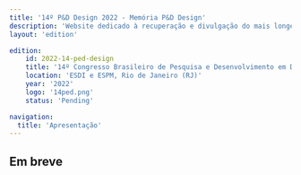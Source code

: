 ```yaml
---
title: '14º P&D Design 2022 - Memória P&D Design'
description: 'Website dedicado à recuperação e divulgação do mais longevo evento científico do campo do design no Brasil.'
layout: 'edition'

edition:
    id: 2022-14-ped-design
    title: '14º Congresso Brasileiro de Pesquisa e Desenvolvimento em Design'
    location: 'ESDI e ESPM, Rio de Janeiro (RJ)'
    year: '2022'
    logo: '14ped.png'
    status: 'Pending'

navigation:
  title: 'Apresentação'
---
```


## Em breve

